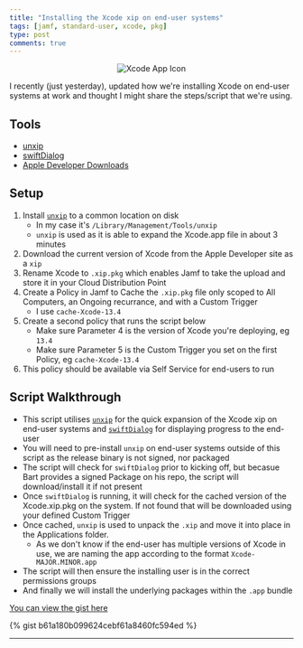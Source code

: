 ```yaml
---
title: "Installing the Xcode xip on end-user systems"
tags: [jamf, standard-user, xcode, pkg]
type: post
comments: true
---
```


<p align="center">
  <img alt="Xcode App Icon" src="https://developer.apple.com/assets/elements/icons/xcode-12/xcode-12-256x256.png">
</p>

I recently (just yesterday), updated how we're installing Xcode on end-user systems at work and thought I might share the steps/script that we're using.

## Tools
- [unxip](1)
- [swiftDialog](2)
- [Apple Developer Downloads](4)

## Setup
1. Install [`unxip`](1) to a common location on disk
    - In my case it's `/Library/Management/Tools/unxip`
    - `unxip` is used as it is able to expand the Xcode.app file in about 3 minutes
2. Download the current version of Xcode from the Apple Developer site as a `xip`
3. Rename Xcode to `.xip.pkg` which enables Jamf to take the upload and store it in your Cloud Distribution Point
4. Create a Policy in Jamf to Cache the `.xip.pkg` file only scoped to All Computers, an Ongoing recurrance, and with a Custom Trigger
    - I use `cache-Xcode-13.4`
5. Create a second policy that runs the script below
    - Make sure Parameter 4 is the version of Xcode you're deploying, eg `13.4`
    - Make sure Parameter 5 is the Custom Trigger you set on the first Policy, eg `cache-Xcode-13.4`
6. This policy should be available via Self Service for end-users to run

## Script Walkthrough
- This script utilises [`unxip`](1) for the quick expansion of the Xcode xip on end-user systems and [`swiftDialog`](2) for displaying progress to the end-user
- You will need to pre-install `unxip` on end-user systems outside of this script as the release binary is not signed, nor packaged
- The script will check for `swiftDialog` prior to kicking off, but becasue Bart provides a signed Package on his repo, the script will download/install it if not present
- Once `swiftDialog` is running, it will check for the cached version of the Xcode.xip.pkg on the system. If not found that will be downloaded using your defined Custom Trigger
- Once cached, `unxip` is used to unpack the `.xip` and move it into place in the Applications folder.
    - As we don't know if the end-user has multiple versions of Xcode in use, we are naming the app according to the format `Xcode-MAJOR.MINOR.app`
- The script will then ensure the installing user is in the correct permissions groups
- And finally we will install the underlying packages within the `.app` bundle

[You can view the gist here](3)

{% gist b61a180b099624cebf61a8460fc594ed %}

---

[1]:    https://github.com/saagarjha/unxip
[2]:    https://github.com/bartreardon/swiftDialog
[3]:    https://gist.github.com/smithjw/b61a180b099624cebf61a8460fc594ed
[4]:    https://developer.apple.com/download/applications/

